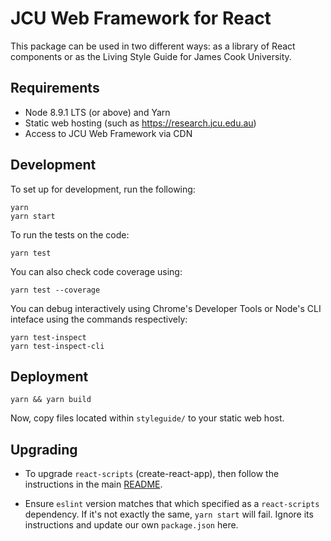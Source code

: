 # JCU Web Framework for React

This package can be used in two different ways: as a library of React
components or as the Living Style Guide for James Cook University.

## Requirements

* Node 8.9.1 LTS (or above) and Yarn
* Static web hosting (such as <https://research.jcu.edu.au>)
* Access to JCU Web Framework via CDN

## Development

To set up for development, run the following:

    yarn
    yarn start

To run the tests on the code:

    yarn test

You can also check code coverage using:

    yarn test --coverage

You can debug interactively using Chrome's Developer Tools or Node's CLI
inteface using the commands respectively:

    yarn test-inspect
    yarn test-inspect-cli

## Deployment

    yarn && yarn build

Now, copy files located within `styleguide/` to your static web host.

## Upgrading

* To upgrade `react-scripts` (create-react-app), then follow the instructions
  in the main
  [README](https://github.com/facebook/create-react-app/blob/next/packages/react-scripts/template/README.md#updating-to-new-releases).

* Ensure `eslint` version matches that which specified as a `react-scripts`
  dependency.  If it's not exactly the same, `yarn start` will fail.  Ignore
  its instructions and update our own `package.json` here.
